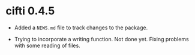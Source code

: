# cifti 0.4.5

* Added a `NEWS.md` file to track changes to the package.

* Trying to incorporate a writing function.  Not done yet.  Fixing problems 
with some reading of files.


